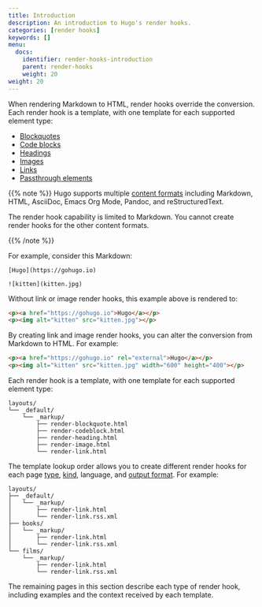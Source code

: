 ```yaml
---
title: Introduction
description: An introduction to Hugo's render hooks.
categories: [render hooks]
keywords: []
menu:
  docs:
    identifier: render-hooks-introduction
    parent: render-hooks
    weight: 20
weight: 20
---
```


When rendering Markdown to HTML, render hooks override the conversion. Each render hook is a template, with one template for each supported element type:

- [Blockquotes](/render-hooks/blockquotes)
- [Code blocks](/render-hooks/code-blocks)
- [Headings](/render-hooks/headings)
- [Images](/render-hooks/images)
- [Links](/render-hooks/links)
- [Passthrough elements](/render-hooks/passthrough)

{{% note %}}
Hugo supports multiple [content formats] including Markdown, HTML, AsciiDoc, Emacs Org Mode, Pandoc, and reStructuredText.

The render hook capability is limited to Markdown. You cannot create render hooks for the other content formats.

[content formats]: /content-management/formats/
{{% /note %}}

For example, consider this Markdown:

```text
[Hugo](https://gohugo.io)

![kitten](kitten.jpg)
```

Without link or image render hooks, this example above is rendered to:

```html
<p><a href="https://gohugo.io">Hugo</a></p>
<p><img alt="kitten" src="kitten.jpg"></p>
```

By creating link and image render hooks, you can alter the conversion from Markdown to HTML. For example:

```html
<p><a href="https://gohugo.io" rel="external">Hugo</a></p>
<p><img alt="kitten" src="kitten.jpg" width="600" height="400"></p>
```

Each render hook is a template, with one template for each supported element type:

```text
layouts/
└── _default/
    └── _markup/
        ├── render-blockquote.html
        ├── render-codeblock.html
        ├── render-heading.html
        ├── render-image.html
        └── render-link.html    
```

The template lookup order allows you to create different render hooks for each page [type], [kind], language, and [output format]. For example:

```text
layouts/
├── _default/
│   └── _markup/
│       ├── render-link.html
│       └── render-link.rss.xml
├── books/
│   └── _markup/
│       ├── render-link.html
│       └── render-link.rss.xml
└── films/
    └── _markup/
        ├── render-link.html
        └── render-link.rss.xml
```

[kind]: /getting-started/glossary/#page-kind
[output format]: /getting-started/glossary/#output-format
[type]: /getting-started/glossary/#content-type

The remaining pages in this section describe each type of render hook, including examples and the context received by each template.
